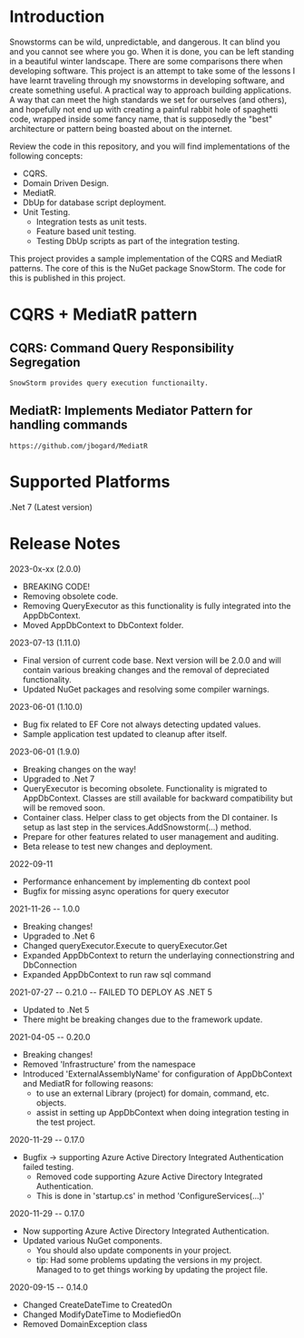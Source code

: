# Introduction 

Snowstorms can be wild, unpredictable, and dangerous.  It can blind you and you cannot see where you go. When it is done, 
you can be left standing in a beautiful winter landscape. There are some comparisons there when developing software. This 
project is an attempt to take some of the lessons I have learnt traveling through my snowstorms in developing software, 
and create something useful. A practical way to approach building applications.  A way that can meet the high standards 
we set for ourselves (and others), and hopefully not end up with creating a painful rabbit hole of spaghetti code, 
wrapped inside some fancy name, that is supposedly the "best" architecture or pattern being boasted about on the internet.

Review the code in this repository, and you will find implementations of the following concepts:
 - CQRS.
 - Domain Driven Design.
 - MediatR.
 - DbUp for database script deployment.
 - Unit Testing.
   - Integration tests as unit tests.
   - Feature based unit testing.
   - Testing DbUp scripts as part of the integration testing.


This project provides a sample implementation of the CQRS and MediatR patterns.  The core of this is the NuGet package SnowStorm.  The code for this is published in this project.


# CQRS + MediatR pattern
## CQRS: Command Query Responsibility Segregation
    SnowStorm provides query execution functionailty.
## MediatR: Implements Mediator Pattern for handling commands
    https://github.com/jbogard/MediatR

# Supported Platforms
.Net 7 (Latest version)

# Release Notes

2023-0x-xx (2.0.0)
 - BREAKING CODE!
 - Removing obsolete code.
 - Removing QueryExecutor as this functionality is fully integrated into the AppDbContext.
 - Moved AppDbContext to DbContext folder.

2023-07-13 (1.11.0)
 - Final version of current code base.  Next version will be 2.0.0 and will contain various breaking changes and the removal of depreciated functionality.
 - Updated NuGet packages and resolving some compiler warnings.

2023-06-01 (1.10.0)
 - Bug fix related to EF Core not always detecting updated values.
 - Sample application test updated to cleanup after itself.

2023-06-01 (1.9.0)
 - Breaking changes on the way!
 - Upgraded to .Net 7
 - QueryExecutor is becoming obsolete.  Functionality is migrated to AppDbContext.  Classes are still available for backward compatibility but will be removed soon.
 - Container class.  Helper class to get objects from the DI container.  Is setup as last step in the services.AddSnowstorm(...) method.
 - Prepare for other features related to user management and auditing.
 - Beta release to test new changes and deployment.

2022-09-11
 - Performance enhancement by implementing db context pool
 - Bugfix for missing async operations for query executor

2021-11-26 -- 1.0.0
 - Breaking changes!
 - Upgraded to .Net 6
 - Changed queryExecutor.Execute to queryExecutor.Get
 - Expanded AppDbContext to return the underlaying connectionstring and DbConnection
 - Expanded AppDbContext to run raw sql command

2021-07-27 -- 0.21.0 -- FAILED TO DEPLOY AS .NET 5
 - Updated to .Net 5
 - There might be breaking changes due to the framework update.

2021-04-05 -- 0.20.0
 - Breaking changes!
 - Removed 'Infrastructure' from the namespace
 - Introduced 'ExternalAssemblyName' for configuration of AppDbContext and MediatR for following reasons:
   - to use an external Library (project) for domain, command, etc. objects.
   - assist in setting up AppDbContext when doing integration testing in the test project.

2020-11-29 -- 0.17.0
- Bugfix -> supporting Azure Active Directory Integrated Authentication failed testing.
  - Removed code supporting Azure Active Directory Integrated Authentication.  
  - This is done in 'startup.cs' in method 'ConfigureServices(...)'
  

2020-11-29 -- 0.17.0
- Now supporting Azure Active Directory Integrated Authentication.
- Updated various NuGet components.
  - You should also update components in your project.
  - tip: Had some problems updating the versions in my project.  Managed to to get things working by updating the project file.

2020-09-15 -- 0.14.0
- Changed CreateDateTime to CreatedOn
- Changed ModifyDateTime to ModiefiedOn
- Removed DomainException class
